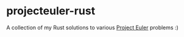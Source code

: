 # projecteuler-rust
A collection of my Rust solutions to various [Project Euler](https://projecteuler.net/) problems :)
